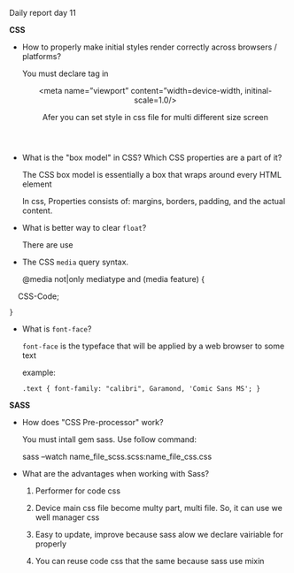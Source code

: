 ﻿Daily report day 11



**CSS**

  - How to properly make initial styles render correctly across browsers / platforms?

	You must declare tag in <header>


	<meta name=”viewport” content=”width=device-width, initinal-scale=1.0/>


	Afer you can set style in css file for multi different size screen



  - What is the "box model" in CSS? Which CSS properties are a part of it?


	The CSS box model is essentially a box that wraps around every HTML 	element


	In css, Properties consists of: margins, borders, padding, and the actual 	content.


  - What is better way to clear `float`?

	
	There are use <div style=”clear:both”></div>
	


  - The CSS `media` query syntax.
	
	@media not|only mediatype and (media feature) {


    		CSS-Code;


	}


  - What is `font-face`?

	
	`font-face` is the typeface that will be applied by a web browser to some 	text

	
	example:


		.text { font-family: "calibri", Garamond, 'Comic Sans MS'; }

**SASS**


  - How does "CSS Pre-processor" work?


	You must intall gem sass. Use follow command: 


	sass –watch name_file_scss.scss:name_file_css.css


  - What are the advantages when working with Sass?


	1. Performer for code css 


	2. Device main css file become multy part, multi file. So, it can use we well manager css


	3. Easy to update, improve because sass alow we declare vairiable for properly

	
	4. You can reuse code css that the same because sass use mixin	



















